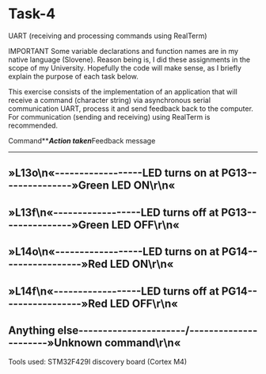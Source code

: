 # Task-4
UART (receiving and processing commands using RealTerm)

IMPORTANT Some variable declarations and function names are in my native language (Slovene). Reason being is, I did these assignments in the scope of my University. Hopefully the code will make sense, as I briefly explain the purpose of each task below.

This exercise consists of the implementation of an application that will receive a command (character string) via asynchronous serial communication UART, process it and send feedback back to the computer. For communication (sending and receiving) using RealTerm is recommended.

Command***********************Action taken*********************Feedback message
*******************************************************************************
»L13o\n«------------------LED turns on at PG13---------------»Green LED ON\r\n«
-------------------------------------------------------------------------------
»L13f\n«------------------LED turns off at PG13---------------»Green LED OFF\r\n«
-------------------------------------------------------------------------------
»L14o\n«------------------LED turns on at PG14-----------------»Red LED ON\r\n«
-------------------------------------------------------------------------------
»L14f\n«------------------LED turns off at PG14-----------------»Red LED OFF\r\n«
-------------------------------------------------------------------------------
Anything else----------------------/----------------------»Unknown command\r\n«
-------------------------------------------------------------------------------

Tools used: STM32F429I discovery board (Cortex M4)
